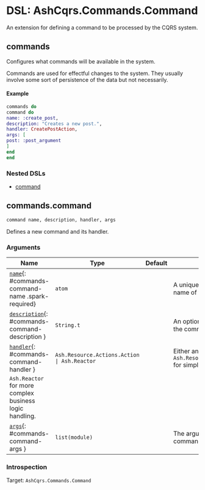 <!--
This file was generated by Spark. Do not edit it by hand.
-->
# DSL: AshCqrs.Commands.Command

An extension for defining a command to be processed by the CQRS system.



## commands
Configures what commands will be available in the system.

Commands are used for effectful changes to the system.
They usually involve some sort of persistence of the data but not necessarily.

#### Example

```elixir
commands do
command do
name: :create_post,
description: "Creates a new post.",
handler: CreatePostAction,
args: [
post: :post_argument
]
end
end
```


### Nested DSLs
 * [command](#commands-command)





## commands.command
```elixir
command name, description, handler, args
```


Defines a new command and its handler.






### Arguments

| Name | Type | Default | Docs |
|------|------|---------|------|
| [`name`](#commands-command-name){: #commands-command-name .spark-required} | `atom` |  | A unique atom identifying the name of the command. |
| [`description`](#commands-command-description){: #commands-command-description } | `String.t` |  | An optional description for the command. |
| [`handler`](#commands-command-handler){: #commands-command-handler } | `Ash.Resource.Actions.Action \| Ash.Reactor` |  | Either an `Ash.Resource.Actions.Action` for simple handlingg or an `Ash.Reactor` for more complex business logic handling. |
| [`args`](#commands-command-args){: #commands-command-args } | `list(module)` |  | The arguments for the command execution. |






### Introspection

Target: `AshCqrs.Commands.Command`





<style type="text/css">.spark-required::after { content: "*"; color: red !important; }</style>
